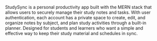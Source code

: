 StudySync is a personal productivity app built with the MERN stack that allows users to securely manage their study notes and tasks. With user authentication, each account has a private space to create, edit, and organize notes by subject, and plan study activities through a built-in planner. Designed for students and learners who want a simple and effective way to keep their study material and schedules in sync.